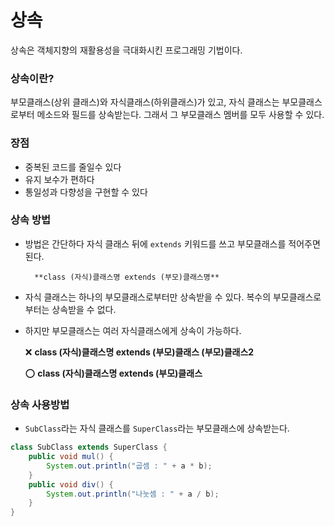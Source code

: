 # 상속
상속은 객체지향의 재활용성을 극대화시킨 프로그래밍 기법이다.
### 상속이란?
부모클래스(상위 클래스)와 자식클래스(하위클래스)가 있고, 자식 클래스는 부모클래스로부터 메소드와 필드를 상속받는다. 그래서 그 부모클래스 멤버를 모두 사용할 수 있다.
### 장점
+ 중복된 코드를 줄일수 있다
+ 유지 보수가 편하다
+ 통일성과 다향성을 구현할 수 있다
### 상속 방법
+ 방법은 간단하다 자식 클래스 뒤에 `extends` 키워드를 쓰고 부모클래스를 적어주면 된다.

        **class (자식)클래스명 extends (부모)클래스명**
* 자식 클래스는 하나의 부모클래스로부터만 상속받을 수 있다. 복수의 부모클래스로부터는 상속받을 수 없다.
+ 하지만 부모클래스는 여러 자식클래스에게 상속이 가능하다.

    ❌    **class (자식)클래스명 extends (부모)클래스 (부모)클래스2**

    ⭕    **class (자식)클래스명 extends (부모)클래스**



### 상속 사용방법
+ `SubClass`라는 자식 클래스를 `SuperClass`라는 부모클래스에 상속받는다.
```java
class SubClass extends SuperClass {
	public void mul() {
		System.out.println("곱셈 : " + a * b);
	}
	public void div() {
		System.out.println("나눗셈 : " + a / b);
	}
}
```
